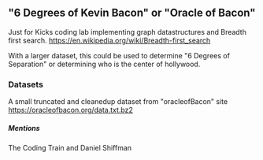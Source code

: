 ## "6 Degrees of Kevin Bacon" or "Oracle of Bacon" 

Just for Kicks coding lab implementing graph datastructures and Breadth first search.
https://en.wikipedia.org/wiki/Breadth-first_search

With a larger dataset, this could be used to determine "6  Degrees of Separation" or determining who is the center of hollywood. 

### Datasets
A small truncated and cleanedup dataset from "oracleofBacon" site
https://oracleofbacon.org/data.txt.bz2

##### Mentions 
The Coding Train and Daniel Shiffman